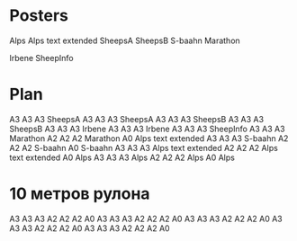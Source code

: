 # Posters

Alps
Alps text extended
SheepsA
SheepsB
S-baahn
Marathon

Irbene
SheepInfo


# Plan

A3 A3 A3 SheepsA
A3 A3 A3 SheepsA
A3 A3 A3 SheepsB
A3 A3 A3 SheepsB
A3 A3 A3 Irbene
A3 A3 A3 Irbene
A3 A3 A3 SheepInfo
A3 A3 A3 Marathon
A2 A2 A2 Marathon
A0       Alps text extended
A3 A3 A3 S-baahn
A2 A2 A2 S-baahn
A0       S-baahn
A3 A3 A3 Alps text extended
A2 A2 A2 Alps text extended
A0       Alps
A3 A3 A3 Alps
A2 A2 A2 Alps
A0       Alps


# 10 метров рулона

A3 A3 A3
A2 A2 A2
A0
A3 A3 A3
A2 A2 A2
A0
A3 A3 A3
A2 A2 A2
A0
A3 A3 A3
A2 A2 A2
A0
A3 A3 A3
A2 A2 A2
A0
